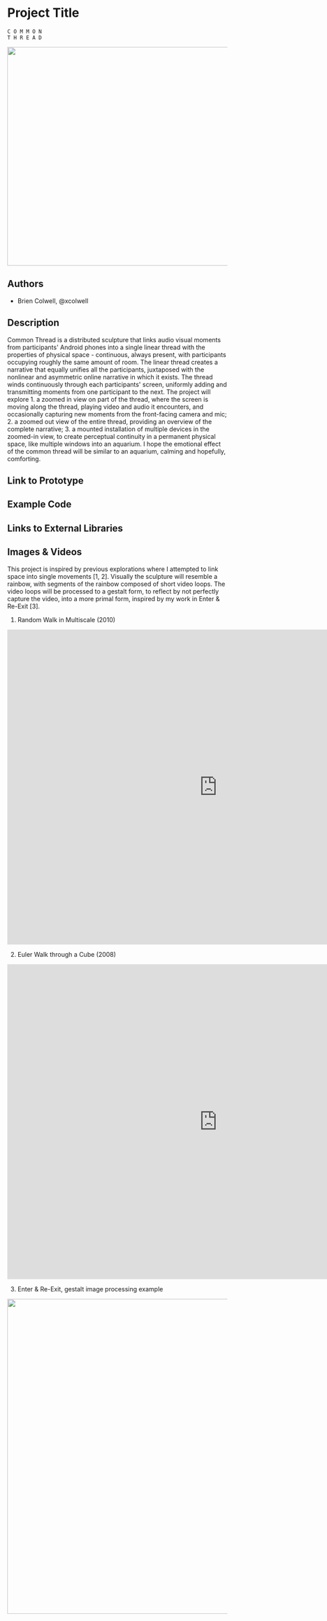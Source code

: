 # Project Title
```
C O M M	O N
T H R E	A D
```

<img src="http://lodes.nu/common_thread.png" width="1000" height="500">

## Authors
- Brien Colwell, @xcolwell

## Description

Common Thread is a distributed sculpture that links audio visual moments from participants' Android phones into a single linear thread with the properties of physical space - continuous, always present, with participants occupying roughly the same amount of room. The linear thread creates a narrative that equally unifies all the participants, juxtaposed with the nonlinear and asymmetric online narrative in which it exists. The thread winds continuously through each participants' screen, uniformly adding and transmitting moments from one participant to the next. The project will explore 1. a zoomed in view on part of the thread, where the screen is moving along the thread, playing video and audio it encounters, and occasionally capturing new moments from the front-facing camera and mic; 2. a zoomed out view of the entire thread, providing an overview of the complete narrative; 3. a mounted installation of multiple devices in the zoomed-in view, to create perceptual continuity in a permanent physical space, like multiple windows into an aquarium. I hope the emotional effect of the common thread will be similar to an aquarium, calming and hopefully, comforting.

## Link to Prototype

## Example Code

## Links to External Libraries

## Images & Videos

This project is inspired by previous explorations where I attempted to link space into single movements [1, 2]. Visually the sculpture will resemble a rainbow, with segments of the rainbow composed of short video loops. The video loops will be processed to a gestalt form, to reflect by not perfectly capture the video, into a more primal form, inspired by my work in Enter & Re-Exit [3].

1. Random Walk in Multiscale (2010)

<iframe width="960" height="720" src="https://www.youtube.com/embed/A8An3xz1QiU" frameborder="0" allowfullscreen></iframe>

2. Euler Walk through a Cube (2008)

<iframe width="960" height="720" src="https://www.youtube.com/embed/1qs33VxkRjE" frameborder="0" allowfullscreen></iframe>

3. Enter & Re-Exit, gestalt image processing example

<img src="http://lodes.nu/ere_gestalt.png" width="960" height="720">


